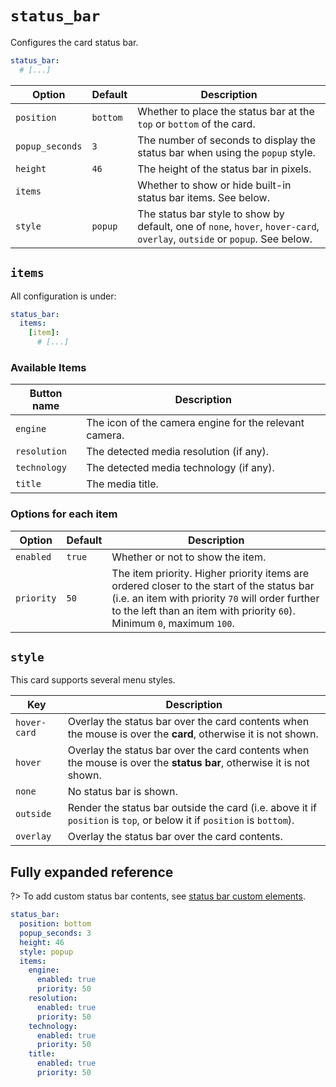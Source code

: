 # `status_bar`

Configures the card status bar.

```yaml
status_bar:
  # [...]
```

| Option          | Default  | Description                                                                                                                |
| --------------- | -------- | -------------------------------------------------------------------------------------------------------------------------- |
| `position`      | `bottom` | Whether to place the status bar at the `top` or `bottom` of the card.                                                      |
| `popup_seconds` | `3`      | The number of seconds to display the status bar when using the `popup` style.                                              |
| `height`        | `46`     | The height of the status bar in pixels.                                                                                    |
| `items`         |          | Whether to show or hide built-in status bar items. See below.                                                              |
| `style`         | `popup`  | The status bar style to show by default, one of `none`, `hover`, `hover-card`, `overlay`, `outside` or `popup`. See below. |

## `items`

All configuration is under:

```yaml
status_bar:
  items:
    [item]:
      # [...]
```

### Available Items

| Button name  | Description                                            |
| ------------ | ------------------------------------------------------ |
| `engine`     | The icon of the camera engine for the relevant camera. |
| `resolution` | The detected media resolution (if any).                |
| `technology` | The detected media technology (if any).                |
| `title`      | The media title.                                       |

### Options for each item

| Option     | Default | Description                                                                                                                                                                                                              |
| ---------- | ------- | ------------------------------------------------------------------------------------------------------------------------------------------------------------------------------------------------------------------------ |
| `enabled`  | `true`  | Whether or not to show the item.                                                                                                                                                                                         |
| `priority` | `50`    | The item priority. Higher priority items are ordered closer to the start of the status bar (i.e. an item with priority `70` will order further to the left than an item with priority `60`). Minimum `0`, maximum `100`. |

## `style`

This card supports several menu styles.

| Key          | Description                                                                                                           |
| ------------ | --------------------------------------------------------------------------------------------------------------------- |
| `hover-card` | Overlay the status bar over the card contents when the mouse is over the **card**, otherwise it is not shown.         |
| `hover`      | Overlay the status bar over the card contents when the mouse is over the **status bar**, otherwise it is not shown.   |
| `none`       | No status bar is shown.                                                                                               |
| `outside`    | Render the status bar outside the card (i.e. above it if `position` is `top`, or below it if `position` is `bottom`). |
| `overlay`    | Overlay the status bar over the card contents.                                                                        |

## Fully expanded reference

?> To add custom status bar contents, see [status bar custom elements](elements/custom/README.md?id=status-bar-icon).

[](common/expanded-warning.md ':include')

```yaml
status_bar:
  position: bottom
  popup_seconds: 3
  height: 46
  style: popup
  items:
    engine:
      enabled: true
      priority: 50
    resolution:
      enabled: true
      priority: 50
    technology:
      enabled: true
      priority: 50
    title:
      enabled: true
      priority: 50
```
